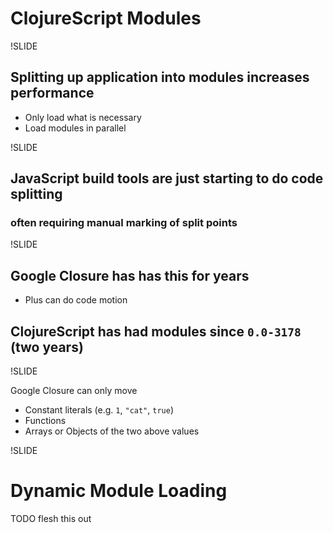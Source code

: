 # ClojureScript Modules

!SLIDE

## Splitting up application into modules increases performance
- Only load what is necessary
- Load modules in parallel

!SLIDE

## JavaScript build tools are just starting to do code splitting
### often requiring manual marking of split points

!SLIDE

## Google Closure has has this for years
- Plus can do code motion
## ClojureScript has had modules since `0.0-3178` (two years)

!SLIDE

Google Closure can only move

- Constant literals (e.g. `1`, `"cat"`, `true`)
- Functions
- Arrays or Objects of the two above values

!SLIDE

# Dynamic Module Loading
TODO flesh this out
